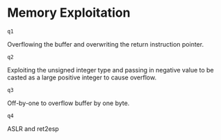 # Memory Exploitation

```
q1
```

Overflowing the buffer and overwriting the return instruction pointer.


```
q2
```

Exploiting the unsigned integer type and passing in negative value to be casted as a large positive integer to cause overflow.

```
q3
```

Off-by-one to overflow buffer by one byte. 

```
q4
```

ASLR and ret2esp